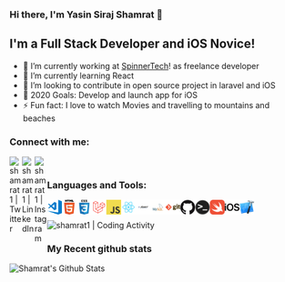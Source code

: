 ### Hi there, I'm Yasin Siraj Shamrat 👋

## I'm a Full Stack Developer and iOS Novice!
- 🔭 I’m currently working at [SpinnerTech](https://www.spinnertech.dev/)! as freelance developer
- 🌱 I’m currently learning React 
- 👯 I’m looking to contribute in open source project in laravel and iOS
- 🥅 2020 Goals: Develop and launch app for iOS
- ⚡ Fun fact: I love to watch Movies and travelling to mountains and beaches

### Connect with me:


[<img align="left" alt="shamrat1 | Twitter" width="22px" src="https://cdn.jsdelivr.net/npm/simple-icons@v3/icons/twitter.svg" />](https://twitter.com/shamrat_yasin)
[<img align="left" alt="shamrat1 | LinkedIn" width="22px" src="https://cdn.jsdelivr.net/npm/simple-icons@v3/icons/linkedin.svg" />](https://www.linkedin.com/in/yasin-shamrat/)
[<img align="left" alt="shamrat1 | Instagram" width="22px" src="https://cdn.jsdelivr.net/npm/simple-icons@v3/icons/instagram.svg" />](https://www.instagram.com/yasinshamrat/)

<br />

### Languages and Tools:

<img align="left" alt="Visual Studio Code" width="26px" src="https://raw.githubusercontent.com/github/explore/80688e429a7d4ef2fca1e82350fe8e3517d3494d/topics/visual-studio-code/visual-studio-code.png" />
<img align="left" alt="HTML5" width="26px" src="https://raw.githubusercontent.com/github/explore/80688e429a7d4ef2fca1e82350fe8e3517d3494d/topics/html/html.png" />
<img align="left" alt="CSS3" width="26px" src="https://raw.githubusercontent.com/github/explore/80688e429a7d4ef2fca1e82350fe8e3517d3494d/topics/css/css.png" />
<img align="left" alt="maps" width="26px" src="https://raw.githubusercontent.com/github/explore/80688e429a7d4ef2fca1e82350fe8e3517d3494d/topics/laravel/laravel.png" />
<img align="left" alt="JavaScript" width="26px" src="https://raw.githubusercontent.com/github/explore/80688e429a7d4ef2fca1e82350fe8e3517d3494d/topics/javascript/javascript.png" />
<img align="left" alt="React" width="26px" src="https://raw.githubusercontent.com/github/explore/80688e429a7d4ef2fca1e82350fe8e3517d3494d/topics/react/react.png" />
<img align="left" alt="maps" width="26px" src="https://raw.githubusercontent.com/github/explore/80688e429a7d4ef2fca1e82350fe8e3517d3494d/topics/jquery/jquery.png" />
<img align="left" alt="MySQL" width="26px" src="https://raw.githubusercontent.com/github/explore/80688e429a7d4ef2fca1e82350fe8e3517d3494d/topics/mysql/mysql.png" />
<img align="left" alt="Git" width="26px" src="https://raw.githubusercontent.com/github/explore/80688e429a7d4ef2fca1e82350fe8e3517d3494d/topics/git/git.png" />
<img align="left" alt="GitHub" width="26px" src="https://raw.githubusercontent.com/github/explore/78df643247d429f6cc873026c0622819ad797942/topics/github/github.png" />
<img align="left" alt="HTML5" width="26px" src="https://raw.githubusercontent.com/github/explore/80688e429a7d4ef2fca1e82350fe8e3517d3494d/topics/terminal/terminal.png" />
<img align="left" alt="Swift" width="26px" src="https://raw.githubusercontent.com/github/explore/80688e429a7d4ef2fca1e82350fe8e3517d3494d/topics/swift/swift.png" />
<img align="left" alt="ios" width="26px" src="https://raw.githubusercontent.com/github/explore/80688e429a7d4ef2fca1e82350fe8e3517d3494d/topics/ios/ios.png" />
<img align="left" alt="xcode" width="26px" src="https://raw.githubusercontent.com/github/explore/80688e429a7d4ef2fca1e82350fe8e3517d3494d/topics/xcode/xcode.png" />
<br />
<br />

<img align="center" width="600px" alt="shamrat1 | Coding Activity" src="https://wakatime.com/share/@shamrat1/3ee96618-22b8-4268-ba7c-0c904f5fde2b.svg" />
<!--START_SECTION:waka-->
<!--END_SECTION:waka-->

[twitter]: https://twitter.com/shamrat_yasin
[youtube]: https://youtube.com/codeSTACKr
[instagram]: https://www.instagram.com/yasinshamrat/
[linkedin]: https://www.linkedin.com/in/yasin-shamrat/
[Facebook]: https://www.facebook.com/ysss07/

### My Recent github stats

<img align="left" alt="Shamrat's Github Stats" src="https://github-readme-stats.vercel.app/api?username=shamrat1&show_icons=true&hide_border=true" />



